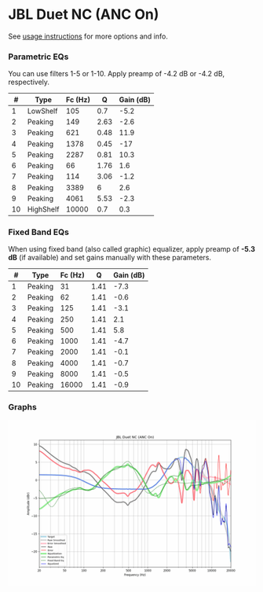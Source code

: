 # JBL Duet NC (ANC On)
See [usage instructions](https://github.com/jaakkopasanen/AutoEq#usage) for more options and info.

### Parametric EQs
You can use filters 1-5 or 1-10. Apply preamp of -4.2 dB or -4.2 dB, respectively.

|   # | Type      |   Fc (Hz) |    Q |   Gain (dB) |
|-----|-----------|-----------|------|-------------|
|   1 | LowShelf  |       105 | 0.7  |        -5.2 |
|   2 | Peaking   |       149 | 2.63 |        -2.6 |
|   3 | Peaking   |       621 | 0.48 |        11.9 |
|   4 | Peaking   |      1378 | 0.45 |       -17   |
|   5 | Peaking   |      2287 | 0.81 |        10.3 |
|   6 | Peaking   |        66 | 1.76 |         1.6 |
|   7 | Peaking   |       114 | 3.06 |        -1.2 |
|   8 | Peaking   |      3389 | 6    |         2.6 |
|   9 | Peaking   |      4061 | 5.53 |        -2.3 |
|  10 | HighShelf |     10000 | 0.7  |         0.3 |

### Fixed Band EQs
When using fixed band (also called graphic) equalizer, apply preamp of **-5.3 dB** (if available) and set gains manually with these parameters.

|   # | Type    |   Fc (Hz) |    Q |   Gain (dB) |
|-----|---------|-----------|------|-------------|
|   1 | Peaking |        31 | 1.41 |        -7.3 |
|   2 | Peaking |        62 | 1.41 |        -0.6 |
|   3 | Peaking |       125 | 1.41 |        -3.1 |
|   4 | Peaking |       250 | 1.41 |         2.1 |
|   5 | Peaking |       500 | 1.41 |         5.8 |
|   6 | Peaking |      1000 | 1.41 |        -4.7 |
|   7 | Peaking |      2000 | 1.41 |        -0.1 |
|   8 | Peaking |      4000 | 1.41 |        -0.7 |
|   9 | Peaking |      8000 | 1.41 |        -0.5 |
|  10 | Peaking |     16000 | 1.41 |        -0.9 |

### Graphs
![](./JBL%20Duet%20NC%20(ANC%20On).png)
